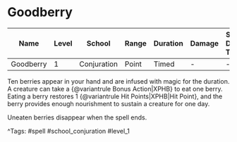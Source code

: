 # Goodberry

| Name | Level | School | Range | Duration | Damage | Save DC & Type |
|------|-------|--------|-------|----------|--------|----------------|
| Goodberry | 1 | Conjuration | Point | Timed | - | - |

Ten berries appear in your hand and are infused with magic for the duration. A creature can take a {@variantrule Bonus Action|XPHB} to eat one berry. Eating a berry restores 1 {@variantrule Hit Points|XPHB|Hit Point}, and the berry provides enough nourishment to sustain a creature for one day.

Uneaten berries disappear when the spell ends.

^Tags: #spell #school_conjuration #level_1